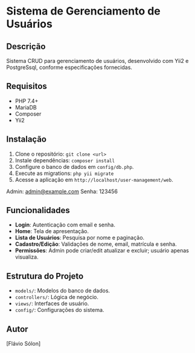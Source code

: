 # Sistema de Gerenciamento de Usuários

## Descrição
Sistema CRUD para gerenciamento de usuários, desenvolvido com Yii2 e PostgreSsql, conforme especificações fornecidas.

## Requisitos
- PHP 7.4+
- MariaDB
- Composer
- Yii2

## Instalação
1. Clone o repositório: `git clone <url>`
2. Instale dependências: `composer install`
3. Configure o banco de dados em `config/db.php`.
4. Execute as migrations: `php yii migrate`
5. Acesse a aplicação em `http://localhost/user-management/web`.

Admin: admin@example.com
Senha: 123456

## Funcionalidades
- **Login**: Autenticação com email e senha.
- **Home**: Tela de apresentação.
- **Lista de Usuários**: Pesquisa por nome e paginação.
- **Cadastro/Edição**: Validações de nome, email, matrícula e senha.
- **Permissões**: Admin pode criar/edit   atualizar e excluir; usuário apenas visualiza.

## Estrutura do Projeto
- `models/`: Modelos do banco de dados.
- `controllers/`: Lógica de negócio.
- `views/`: Interfaces de usuário.
- `config/`: Configurações do sistema.

## Autor
[Flávio Sólon]
